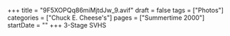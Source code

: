 +++
title = "9F5XOPQq86miMjtdJw_9.avif"
draft = false
tags = ["Photos"]
categories = ["Chuck E. Cheese's"]
pages = ["Summertime 2000"]
startDate = ""
+++
3-Stage SVHS
